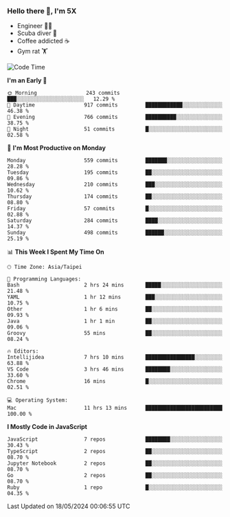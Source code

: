 ### Hello there 👋, I'm 5X

* Engineer 👨‍💻
* Scuba diver 🤿
* Coffee addicted ☕️
* Gym rat 🏋️

<!--START_SECTION:waka-->
![Code Time](http://img.shields.io/badge/Code%20Time-959%20hrs%207%20mins-blue)

**I'm an Early 🐤** 

```text
🌞 Morning                243 commits         ███░░░░░░░░░░░░░░░░░░░░░░   12.29 % 
🌆 Daytime                917 commits         ████████████░░░░░░░░░░░░░   46.38 % 
🌃 Evening                766 commits         ██████████░░░░░░░░░░░░░░░   38.75 % 
🌙 Night                  51 commits          █░░░░░░░░░░░░░░░░░░░░░░░░   02.58 % 
```
📅 **I'm Most Productive on Monday** 

```text
Monday                   559 commits         ███████░░░░░░░░░░░░░░░░░░   28.28 % 
Tuesday                  195 commits         ██░░░░░░░░░░░░░░░░░░░░░░░   09.86 % 
Wednesday                210 commits         ███░░░░░░░░░░░░░░░░░░░░░░   10.62 % 
Thursday                 174 commits         ██░░░░░░░░░░░░░░░░░░░░░░░   08.80 % 
Friday                   57 commits          █░░░░░░░░░░░░░░░░░░░░░░░░   02.88 % 
Saturday                 284 commits         ████░░░░░░░░░░░░░░░░░░░░░   14.37 % 
Sunday                   498 commits         ██████░░░░░░░░░░░░░░░░░░░   25.19 % 
```


📊 **This Week I Spent My Time On** 

```text
🕑︎ Time Zone: Asia/Taipei

💬 Programming Languages: 
Bash                     2 hrs 24 mins       █████░░░░░░░░░░░░░░░░░░░░   21.48 % 
YAML                     1 hr 12 mins        ███░░░░░░░░░░░░░░░░░░░░░░   10.75 % 
Other                    1 hr 6 mins         ██░░░░░░░░░░░░░░░░░░░░░░░   09.93 % 
Java                     1 hr 1 min          ██░░░░░░░░░░░░░░░░░░░░░░░   09.06 % 
Groovy                   55 mins             ██░░░░░░░░░░░░░░░░░░░░░░░   08.24 % 

🔥 Editors: 
Intellijidea             7 hrs 10 mins       ████████████████░░░░░░░░░   63.88 % 
VS Code                  3 hrs 46 mins       ████████░░░░░░░░░░░░░░░░░   33.60 % 
Chrome                   16 mins             █░░░░░░░░░░░░░░░░░░░░░░░░   02.51 % 

💻 Operating System: 
Mac                      11 hrs 13 mins      █████████████████████████   100.00 % 
```

**I Mostly Code in JavaScript** 

```text
JavaScript               7 repos             ████████░░░░░░░░░░░░░░░░░   30.43 % 
TypeScript               2 repos             ██░░░░░░░░░░░░░░░░░░░░░░░   08.70 % 
Jupyter Notebook         2 repos             ██░░░░░░░░░░░░░░░░░░░░░░░   08.70 % 
Go                       2 repos             ██░░░░░░░░░░░░░░░░░░░░░░░   08.70 % 
Ruby                     1 repo              █░░░░░░░░░░░░░░░░░░░░░░░░   04.35 % 
```




 Last Updated on 18/05/2024 00:06:55 UTC
<!--END_SECTION:waka-->
